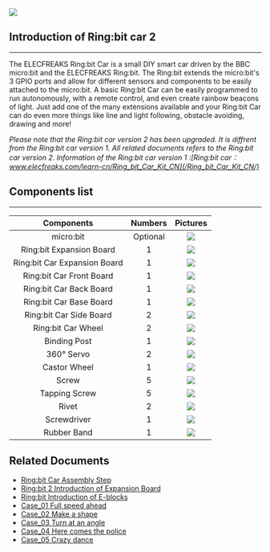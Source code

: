 ![](https://i.imgur.com/zoH1NRm.jpg)
## Introduction of Ring:bit car 2
---

The ELECFREAKS Ring:bit Car is a small DIY smart car driven by the BBC micro:bit and the ELECFREAKS Ring:bit. The Ring:bit extends the micro:bit's 3 GPIO ports and allow for different sensors and components to be easily attached to the micro:bit. A basic Ring:bit Car can be easily programmed to run autonomously, with a remote control, and even create rainbow beacons of light. Just add one of the many extensions available and your Ring:bit Car can do even more things like line and light following, obstacle avoiding, drawing and more!

*Please note that the Ring:bit car version 2 has been upgraded. It is diffrent from the Ring:bit car version 1. All related documents refers to the Ring:bit car version 2.*
*Information of the Ring:bit car version 1 :[Ring:bit car：www.elecfreaks.com/learn-cn/Ring_bit_Car_Kit_CN](/Ring_bit_Car_Kit_CN/)*

## Components list ##
---


|Components|Numbers|Pictures|
|:-:|:-:|:-:|
|micro:bit|Optional|![](https://i.imgur.com/qd2qCry.png)|
|Ring:bit Expansion Board|1|![](https://i.imgur.com/y42umRI.jpg)|
|Ring:bit Car Expansion Board|1|![](https://i.imgur.com/FISsc91.jpg)|
|Ring:bit Car Front Board|1|![](https://i.imgur.com/fsGQx7H.png)|
|Ring:bit Car Back Board|1|![](https://i.imgur.com/wy2UOVu.jpg)|
|Ring:bit Car Base Board|1|![](https://i.imgur.com/XmJFP0l.jpg)|
|Ring:bit Car Side Board|2|![](https://i.imgur.com/N8GdGB3.jpg)|
|Ring:bit Car Wheel|2|![](https://i.imgur.com/HnkSTMd.jpg)|
|Binding Post|1|![](https://i.imgur.com/7gvcsGF.jpg)|
|360° Servo|2|![](https://i.imgur.com/U3XGnyB.jpg)|
|Castor Wheel|1|![](https://i.imgur.com/Ky220DU.jpg)|
|Screw|5|![](https://i.imgur.com/LqTtuBl.jpg)|
|Tapping Screw|5|![](https://i.imgur.com/SIgzxED.jpg)|
|Rivet|2|![](https://i.imgur.com/dYrPAoC.jpg)|
|Screwdriver|1|![](https://i.imgur.com/NbE9vox.jpg)|
|Rubber Band|1|![](https://i.imgur.com/LKjqmwk.jpg)|



## Related Documents
- [Ring:bit Car Assembly Step](//)
- [Ring:bit 2 Introduction of Expansion Board](//)
- [Ring:bit Introduction of E-blocks](//)
- [Case_01 Full speed ahead](//)
- [Case_02 Make a shape](//)
- [Case_03 Turn at an angle](//)
- [Case_04 Here comes the police](//)
- [Case_05 Crazy dance](//)
